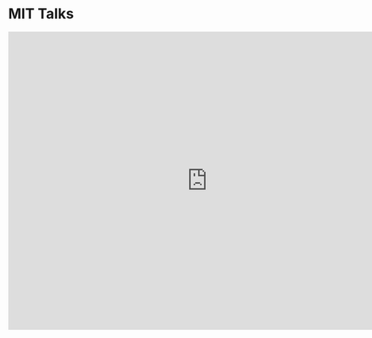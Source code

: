 # MIT Talks

<iframe src="https://calendar.google.com/calendar/embed?mode=WEEK&amp;height=600&amp;wkst=1&amp;bgcolor=%23ffffff&amp;src=q1oe2irjcmts5kuvciplf5qqb4%40group.calendar.google.com&amp;color=%23875509&amp;src=fie66skl4b8drfdbmal7656kog%40group.calendar.google.com&amp;color=%23B1365F&amp;src=lq3b8h0dl8bi0k3493tht3jr8c%40group.calendar.google.com&amp;color=%23875509&amp;src=duvekp1saebnhmkhg7ibu8f9eg%40group.calendar.google.com&amp;color=%23B1365F&amp;ctz=America%2FNew_York" style="border-width:0" width="800" height="600" frameborder="0" scrolling="no"></iframe>





